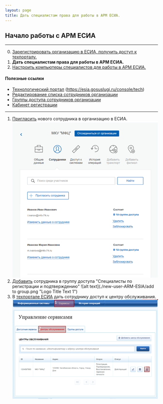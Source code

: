 ```yaml
---
layout: page
title: Дать специалистам права для работы в АРМ ЕСИА.
---
```


## Начало работы с АРМ ЕСИА
------

0. [Зарегистрировать организацию в ЕСИА, получить доступ к техпорталу.]()
0. **Дать специалистам права для работы в АРМ ЕСИА.**
0. [Настроить компьютеры специалистов для работы в АРМ ЕСИА.]()

#### Полезные ссылки
* [Технологический портал](https://esia.gosuslugi.ru/console/tech) (https://esia.gosuslugi.ru/console/tech)
* [Редактирование списка сотрудников организации](https://esia.gosuslugi.ru/profile/org/emps.xhtml)
* [Группы доступа сотрудников организации](https://esia.gosuslugi.ru/profile/org/perms_grp.xhtml)
* [Кабинет регистрации](https://esia.gosuslugi.ru/ra)

___

1. [Пригласить](https://esia.gosuslugi.ru/profile/org/emps.xhtml) нового сотрудника в организацию в ЕСИА.
![alt text](./new-user-ARM-ESIA/invite.png "Logo Title Text 1")
2. [Добавить](https://esia.gosuslugi.ru/profile/org/1060220967/perms_grp) сотрудника в группу доступа "Специалисты по регистрации и подтверждению"
![alt text](./new-user-ARM-ESIA/add to group.png "Logo Title Text 1")
3. В [техпортале ЕСИА](https://esia.gosuslugi.ru/console/tech) дать сотруднику доступ к центру обслуживания.
![alt text](./new-user-ARM-ESIA/1.png "Logo Title Text 1")
